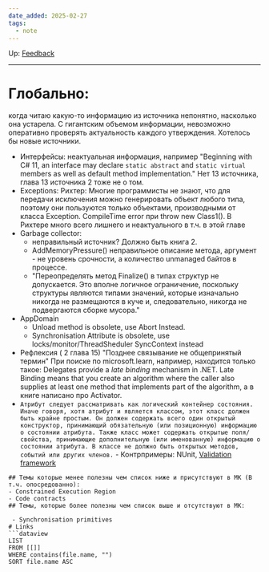 ```yaml
---
date_added: 2025-02-27
tags:
  - note
---
```

Up: [Feedback](Feedback.md)
___
# Глобально: 
когда читаю какую-то информацию из источника непонятно, насколько она устарела. С гигантским объемом информации, невозможно оперативно проверять актуальность каждого утверждения. Хотелось бы новые источники. 


- Интерфейсы: неактуальная информация, например "Beginning with C# 11, an interface may declare `static abstract` and `static virtual` members as well as default method implementation." Нет 13 источника, глава 13 источника 2 тоже не о том.
- Exceptions: Рихтер: Многие программисты не знают, что для передачи исключения можно генерировать объект любого типа, поэтому они пользуются только объектами, производными от класса Exception. CompileTime error при throw new Class1(). В Рихтере много всего лишнего и неактуального в т.ч. в этой главе
- Garbage collector: 
	- неправильный источник? Должно быть книга 2. 
	- AddMemoryPressure() неправильное описание метода, аргумент - не уровень срочности, а количество unmanaged байтов в процессе.
	- "Переопределять метод Finalize() в типах структур не допускается. Это вполне логичное ограничение, поскольку структуры являются типами значений, которые изначально никогда не размещаются в куче и, следовательно, никогда не подвергаются сборке мусора."
- AppDomain
	- Unload method is obsolete, use Abort Instead.
	- Synchronisation Attribute is obsolete, use locks/monitor/ThreadSheduler SyncContext instead
- Рефлексия ( 2 глава 15) "Позднее связывание не общепринятый термин" При поиске по microsoft.learn, например, находится только такое: Delegates provide a _late binding_ mechanism in .NET. Late Binding means that you create an algorithm where the caller also supplies at least one method that implements part of the algorithm, а в книге написано про Activator.
- ```Атрибут следует рассматривать как логический контейнер состояния. Иначе говоря, хотя атрибут и является классом, этот класс должен быть крайне простым. Он должен содержать всего один открытый конструктор, принимающий обязательную (или позиционную) информацию о состоянии атрибута. Также класс может содержать открытые поля/свойства, принимающие дополнительную (или именованную) информацию о состоянии атрибута. В классе не должно быть открытых методов, событий или других членов.``` - Контрпримеры: NUnit, [Validation framework](Validation%20framework.md)



```
## Темы которые менее полезны чем список ниже и присутствуют в МК (В т.ч. опосредованно):
- Constrained Execution Region
- Code contracts
## Темы, которые более полезны чем список выше и отсутствуют в МК:

 - Synchronisation primitives
# Links
```dataview
LIST
FROM [[]]
WHERE contains(file.name, "")
SORT file.name ASC
```
